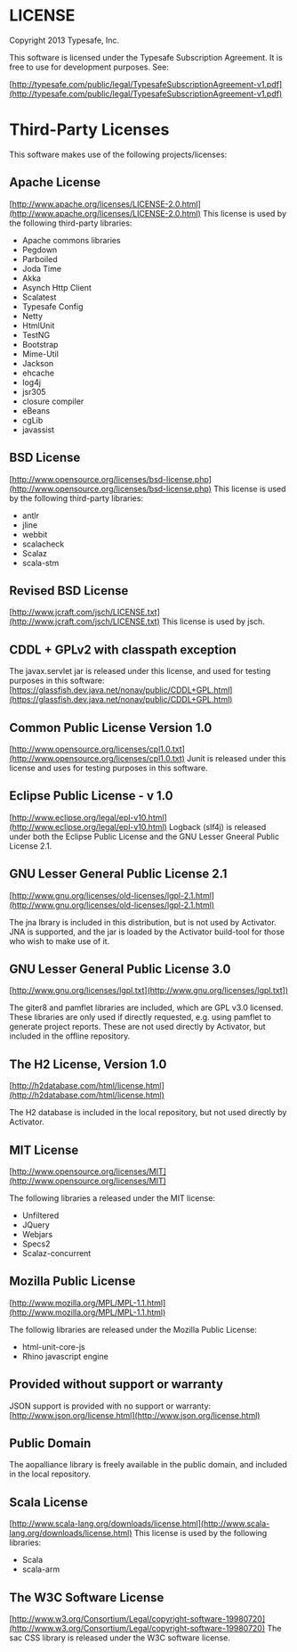 # LICENSE

Copyright 2013 Typesafe, Inc.

This software is licensed under the Typesafe Subscription Agreement.  It is free to use for development purposes. See:

[http://typesafe.com/public/legal/TypesafeSubscriptionAgreement-v1.pdf](http://typesafe.com/public/legal/TypesafeSubscriptionAgreement-v1.pdf)


# Third-Party Licenses

This software makes use of the following projects/licenses:


## Apache License
   [http://www.apache.org/licenses/LICENSE-2.0.html](http://www.apache.org/licenses/LICENSE-2.0.html)
   This license is used by the following third-party libraries:
   * Apache commons libraries
   * Pegdown
   * Parboiled
   * Joda Time
   * Akka
   * Asynch Http Client
   * Scalatest
   * Typesafe Config
   * Netty
   * HtmlUnit
   * TestNG
   * Bootstrap
   * Mime-Util
   * Jackson
   * ehcache
   * log4j
   * jsr305
   * closure compiler
   * eBeans
   * cgLib
   * javassist
## BSD License
  [http://www.opensource.org/licenses/bsd-license.php](http://www.opensource.org/licenses/bsd-license.php)
  This license is used by the following third-party libraries:
  * antlr
  * jline
  * webbit
  * scalacheck
  * Scalaz
  * scala-stm

## Revised BSD License
  [http://www.jcraft.com/jsch/LICENSE.txt](http://www.jcraft.com/jsch/LICENSE.txt)
  This license is used by jsch.

## CDDL + GPLv2 with classpath exception
  The javax.servlet jar is released under this license, and used for testing purposes in this software:
  [https://glassfish.dev.java.net/nonav/public/CDDL+GPL.html](https://glassfish.dev.java.net/nonav/public/CDDL+GPL.html)

## Common Public License Version 1.0
  [http://www.opensource.org/licenses/cpl1.0.txt](http://www.opensource.org/licenses/cpl1.0.txt)
  Junit is released under this license and uses for testing purposes in this software.

## Eclipse Public License - v 1.0 
  [http://www.eclipse.org/legal/epl-v10.html](http://www.eclipse.org/legal/epl-v10.html)
  Logback (slf4j) is released under both the Eclipse Public License and the GNU Lesser Gneeral Public License 2.1.

## GNU Lesser General Public License 2.1
  [http://www.gnu.org/licenses/old-licenses/lgpl-2.1.html](http://www.gnu.org/licenses/old-licenses/lgpl-2.1.html)

  The jna lbrary is included in this distribution, but is not used by Activator.  JNA is supported, and the jar is loaded by the Activator build-tool for those who wish to make use of it.

## GNU Lesser General Public License 3.0
  [http://www.gnu.org/licenses/lgpl.txt](http://www.gnu.org/licenses/lgpl.txt])

  The giter8 and pamflet libraries are included, which are GPL v3.0 licensed.  These libraries are only used if directly requested, e.g. using pamflet to generate project reports.  These are not used directly by Activator, but included in the offline repository.

## The H2 License, Version 1.0 
  [http://h2database.com/html/license.html](http://h2database.com/html/license.html)

  The H2 database is included in the local repository, but not used directly by Activator.

## MIT License
  [http://www.opensource.org/licenses/MIT](http://www.opensource.org/licenses/MIT)

  The following libraries a released under the MIT license:
  * Unfiltered
  * JQuery
  * Webjars
  * Specs2
  * Scalaz-concurrent

## Mozilla Public License 
  [http://www.mozilla.org/MPL/MPL-1.1.html](http://www.mozilla.org/MPL/MPL-1.1.html)

  The followig libraries are released under the Mozilla Public License:
  * html-unit-core-js
  * Rhino javascript engine

## Provided without support or warranty 
  JSON support is provided with no support or warranty: [http://www.json.org/license.html](http://www.json.org/license.html)

## Public Domain
  The aopalliance library is freely available in the public domain, and included in the local repository.

## Scala License
  [http://www.scala-lang.org/downloads/license.html](http://www.scala-lang.org/downloads/license.html)
  This license is used by the following libraries:
  * Scala
  * scala-arm

## The W3C Software License 
  [http://www.w3.org/Consortium/Legal/copyright-software-19980720](http://www.w3.org/Consortium/Legal/copyright-software-19980720)
  The sac CSS library is released under the W3C software license.
